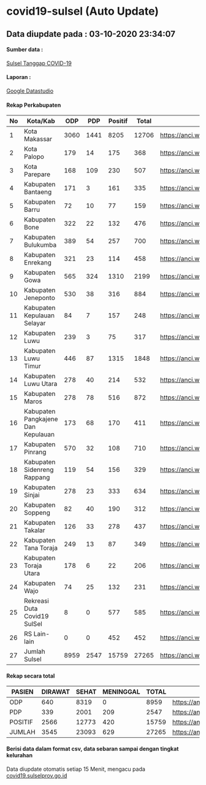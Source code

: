 
# covid19-sulsel (Auto Update)

## Data diupdate pada : 03-10-2020 23:34:07

#### Sumber data :
[Sulsel Tanggap COVID-19](https://covid19.sulselprov.go.id)

#### Laporan :
[Google Datastudio](https://datastudio.google.com/s/jythWGc1j4w)

#### Rekap Perkabupaten 
|No|Kota/Kab|ODP|PDP|Positif|Total|Link|
| --- | --- | --- | --- | --- | --- | --- |
|1|Kota Makassar|3060|1441|8205|12706|https://anci.web.id/cor/kota_makassar|
|2|Kota Palopo|179|14|175|368|https://anci.web.id/cor/kota_palopo|
|3|Kota Parepare|168|109|230|507|https://anci.web.id/cor/kota_parepare|
|4|Kabupaten Bantaeng|171|3|161|335|https://anci.web.id/cor/kabupaten_bantaeng|
|5|Kabupaten Barru|72|10|77|159|https://anci.web.id/cor/kabupaten_barru|
|6|Kabupaten Bone|322|22|132|476|https://anci.web.id/cor/kabupaten_bone|
|7|Kabupaten Bulukumba|389|54|257|700|https://anci.web.id/cor/kabupaten_bulukumba|
|8|Kabupaten Enrekang|321|23|114|458|https://anci.web.id/cor/kabupaten_enrekang|
|9|Kabupaten Gowa|565|324|1310|2199|https://anci.web.id/cor/kabupaten_gowa|
|10|Kabupaten Jeneponto|530|38|316|884|https://anci.web.id/cor/kabupaten_jeneponto|
|11|Kabupaten Kepulauan Selayar|84|7|157|248|https://anci.web.id/cor/kabupaten_kepulauan_selayar|
|12|Kabupaten Luwu|239|3|75|317|https://anci.web.id/cor/kabupaten_luwu|
|13|Kabupaten Luwu Timur|446|87|1315|1848|https://anci.web.id/cor/kabupaten_luwu_timur|
|14|Kabupaten Luwu Utara|278|40|214|532|https://anci.web.id/cor/kabupaten_luwu_utara|
|15|Kabupaten Maros|278|78|516|872|https://anci.web.id/cor/kabupaten_maros|
|16|Kabupaten Pangkajene Dan Kepulauan|173|68|170|411|https://anci.web.id/cor/kabupaten_pangkajene_dan_kepulauan|
|17|Kabupaten Pinrang|570|32|108|710|https://anci.web.id/cor/kabupaten_pinrang|
|18|Kabupaten Sidenreng Rappang|119|54|156|329|https://anci.web.id/cor/kabupaten_sidenreng_rappang|
|19|Kabupaten Sinjai|278|23|333|634|https://anci.web.id/cor/kabupaten_sinjai|
|20|Kabupaten Soppeng|82|40|190|312|https://anci.web.id/cor/kabupaten_soppeng|
|21|Kabupaten Takalar|126|33|278|437|https://anci.web.id/cor/kabupaten_takalar|
|22|Kabupaten Tana Toraja|249|13|87|349|https://anci.web.id/cor/kabupaten_tana_toraja|
|23|Kabupaten Toraja Utara|178|6|22|206|https://anci.web.id/cor/kabupaten_toraja_utara|
|24|Kabupaten Wajo|74|25|132|231|https://anci.web.id/cor/kabupaten_wajo|
|25|Rekreasi Duta Covid19 SulSel|8|0|577|585|https://anci.web.id/cor/rekreasi_duta_covid19_sulsel|
|26|RS Lain-lain|0|0|452|452|https://anci.web.id/cor/rs_lain-lain|
|27|Jumlah Sulsel|8959|2547|15759|27265|https://anci.web.id/cor/jumlah_sulsel|

#### Rekap secara total

| PASIEN | DIRAWAT | SEHAT | MENINGGAL | TOTAL | LINK |
| ---- | -------- | ---- | ---- |  ---- | ---- |
| ODP | 640 | 8319 | 0 | 8959 | https://anci.web.id/cor/odp_detail.html |
| PDP | 339 | 2001 | 209 | 2547 | https://anci.web.id/cor/pdp_detail.html |
| POSITIF | 2566 | 12773 | 420 | 15759 | https://anci.web.id/cor/positif_detail.html |
| JUMLAH | 3545 | 23093 | 629 | 27265 | https://anci.web.id/cor/jumlah_sulsel/ |

 
#### Berisi data dalam format csv, data sebaran sampai dengan tingkat kelurahan

Data diupdate otomatis setiap 15 Menit, mengacu pada [covid19.sulselprov.go.id](https://covid19.sulselprov.go.id)

